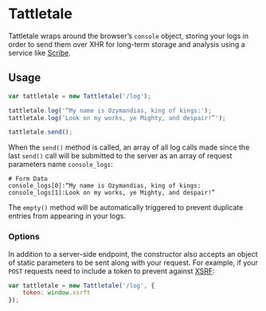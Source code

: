 # Tattletale

Tattletale wraps around the browser’s `console` object, storing your logs in order to send them over XHR for long-term storage and analysis using a service like [Scribe](http://github.com/facebook/scribe).

## Usage

```javascript
var tattletale = new Tattletale('/log');

tattletale.log('“My name is Ozymandias, king of kings:');
tattletale.log('Look on my works, ye Mighty, and despair!”');

tattletale.send();
```

When the `send()` method is called, an array of all log calls made since the last `send()` call will be submitted to the server as an array of request parameters name `console_logs`:

```
# Form Data
console_logs[0]:“My name is Ozymandias, king of kings:
console_logs[1]:Look on my works, ye Mighty, and despair!”
```

The `empty()` method will be automatically triggered to prevent duplicate entries from appearing in your logs.

### Options

In addition to a server-side endpoint, the constructor also accepts an object of static parameters to be sent along with your request. For example, if your `POST` requests need to include a token to prevent against [XSRF](http://en.wikipedia.org/wiki/Cross-site_request_forgery):

```javascript
var tattletale = new Tattletale('/log', {
    token: window.xsrft
});
```
